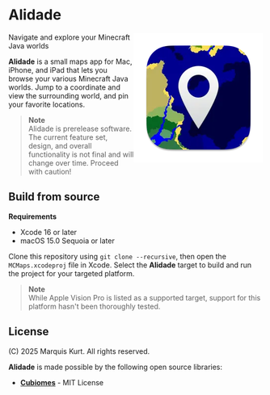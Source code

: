 # Alidade

<img align="right" src=".readme/icon.png" alt="Alidade icon"/>

Navigate and explore your Minecraft Java worlds

**Alidade** is a small maps app for Mac, iPhone, and iPad that lets you
browse your various Minecraft Java worlds. Jump to a coordinate and view
the surrounding world, and pin your favorite locations.

> **Note**  
> Alidade is prerelease software. The current feature set, design, and
> overall functionality is not final and will change over time. Proceed
> with caution! 

## Build from source

**Requirements**  
- Xcode 16 or later
- macOS 15.0 Sequoia or later

Clone this repository using `git clone --recursive`, then open the
`MCMaps.xcodeproj` file in Xcode. Select the **Alidade** target to build
and run the project for your targeted platform.

> **Note**  
> While Apple Vision Pro is listed as a supported target, support for this
> platform hasn't been thoroughly tested.

## License

(C) 2025 Marquis Kurt. All rights reserved.

**Alidade** is made possible by the following open source libraries:

- [**Cubiomes**](https://github.com/Cubitect/cubiomes) - MIT License

